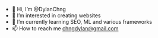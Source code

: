 - 👋 Hi, I’m @DylanChng
- 👀 I’m interested in creating websites
- 🌱 I’m currently learning SEO, ML and various frameworks
- 📫 How to reach me chngdylan@gmail.com 

<!---
DylanChng/DylanChng is a ✨ special ✨ repository because its `README.md` (this file) appears on your GitHub profile.
You can click the Preview link to take a look at your changes.
--->
